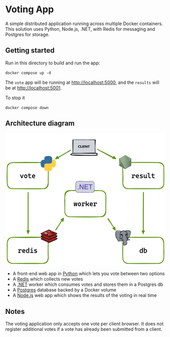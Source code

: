 # Voting App

A simple distributed application running across multiple Docker containers. This solution uses Python, Node.js, .NET, with Redis for messaging and Postgres for storage.


## Getting started


Run in this directory to build and run the app:

```shell
docker compose up -d
```

The `vote` app will be running at [http://localhost:5000](http://localhost:5000), and the `results` will be at [http://localhost:5001](http://localhost:5001).

To stop it
```shell
docker compose down
```
 
## Architecture diagram

![Architecture diagram](architectureDesign.png)

* A front-end web app in [Python](/vote) which lets you vote between two options
* A [Redis](https://hub.docker.com/_/redis/) which collects new votes
* A [.NET](/worker/) worker which consumes votes and stores them in a Postgres db
* A [Postgres](https://hub.docker.com/_/postgres/) database backed by a Docker volume
* A [Node.js](/result) web app which shows the results of the voting in real time

## Notes

The voting application only accepts one vote per client browser. It does not register additional votes if a vote has already been submitted from a client.

